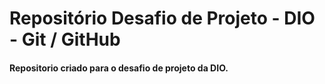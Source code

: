 # Repositório Desafio de Projeto - DIO - Git / GitHub
#### Repositorio criado para o desafio de projeto da DIO.


